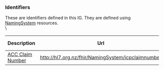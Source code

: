 
### Identifiers

These are identifiers defined in this IG. They are defined using [NamingSystem](http://hl7.org/fhir/namingsystem.html) resources.
\
\

<div class="tableGridded"></div>

|Description | Url | Other Identifiers |Responsible |
|--- |--- | --- | ---|
|[ACC Claim Number](NamingSystem-icpclaimnumber.html) |http://hl7.org.nz/fhir/NamingSystem/icpclaimnumber| |ACC |
